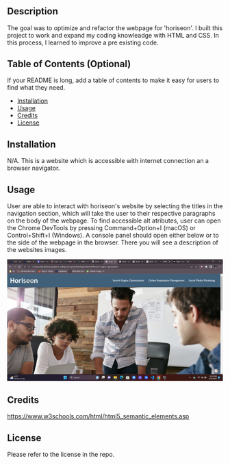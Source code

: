 # <First-coding-encounter>

## Description

The goal was to optimize and refactor  the webpage for 'horiseon'. I built this project to work and expand my coding knowleadge with HTML and CSS. In this process, I learned to improve a pre existing code. 

## Table of Contents (Optional)

If your README is long, add a table of contents to make it easy for users to find what they need.

- [Installation](#installation)
- [Usage](#usage)
- [Credits](#credits)
- [License](#license)

## Installation

N/A. This is a website which is accessible with internet connection an a browser navigator. 

## Usage


User are able to interact with horiseon's website by selecting the titles in the navigation section, which will take the user to their respective paragraphs on the body of the webpage. To find accessible alt atributes, user can open the Chrome DevTools by pressing Command+Option+I (macOS) or Control+Shift+I (Windows). A console panel should open either below or to the side of the webpage in the browser. There you will see a description of the websites images. 

![Alt text](image.png)

## Credits

https://www.w3schools.com/html/html5_semantic_elements.asp

## License

Please refer to the license in the repo.

